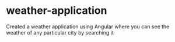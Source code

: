 # weather-application
Created a weather application using Angular where you can see the weather of any particular city by searching it
